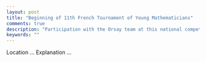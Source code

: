 ```yaml
---
layout: post
title: "Beginning of 11th French Tournament of Young Mathematicians"
comments: true
description: "Participation with the Orsay team at this national competition."
keywords: ""
---
```

Location ...
Explanation ...
